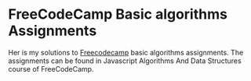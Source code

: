 # FreeCodeCamp Basic algorithms Assignments

Her is my solutions to [Freecodecamp](https://www.freecodecamp.org/) basic algorithms assignments.
The assignments can be found in Javascript Algorithms And Data Structures course of FreeCodeCamp.